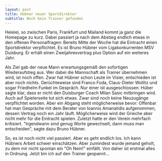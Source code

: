 ```yaml
---
layout: post
title: Hübner neuer Sportdirektor
subtitle: Noch kein Trainer gefunden
---
```


Heieiei, so zwischen Paris, Frankfurt und Mailand kommt ja ganz die Homepage zu kurz. Dabei passiert ja nach dem Abstieg endlich etwas in den offenen Personalfragen: Bereits Mitte der Woche hat die Eintracht einen Sportdirektor verpflichtet. Es ist Bruno Hübner vom Ligakonkurrenten MSV Duisburg. Er erhält einen Zweijahresvertrag plus Option auf ein weiteres Jahr. 

Als Ziel gab der neue Mann erwartungsgemäß den sofortigen Wiederaufstieg aus. Wer dabei die Mannschaft als Trainer übernehmen wird, ist noch offen. Zwar hat Hübner schon Leute im Visier, entschieden ist aber noch nichts. Gerüchteweise sind Franco Foda, Claus-Dieter Wollitz und sogar Friedhelm Funkel im Gespräch. Nur einer ist ausgeschlossen: Hüber sagte klar, dass er nicht den Duisburger Coach Milan Sasic mitbringen wird.  
Auch auf Spielerseite tut sich etwas. Zwar sind noch keine Neuzugänge verpflichtet worden. Aber ein Abgang steht möglicherweise bevor: Offenbar hat man Gespräche mit dem Berater von Ioannis Amanatidis aufgenommen, dessen Vertrag noch ein Jahr läuft. Möglicherweise wird der Grieche aber nicht mehr für die Eintracht spielen. Zuletzt hatte er den Verein mehrfach kritisiert. "Irgendwann sind genug Worte gewechselt, dann muss man entscheiden", sagte dazu Bruno Hübner.

So, es ist noch nicht viel passiert. Aber es geht endlich los. Ich kann Hübners Arbeit schwer einschätzen. Aber zumindest wurde jemand geholt, zu dem mir nicht spontan ein "Oh Nein!" einfällt. Von daher ist erstmal alles in Ordnung. Jetzt bin ich auf den Trainer gespannt...
